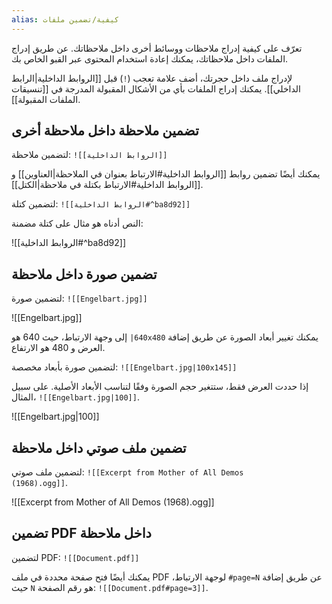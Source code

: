 ```yaml
---
alias: كيفية/تضمين ملفات
---
```


تعرّف على كيفية إدراج ملاحظات ووسائط أخرى داخل ملاحظاتك. عن طريق إدراج الملفات داخل ملاحظاتك، يمكنك إعادة استخدام المحتوى عبر القبو الخاص بك.

لإدراج ملف داخل حجرتك، أضف علامة تعجب (`!`) قبل [[الروابط الداخلية|الرابط الداخلي]]. يمكنك إدراج الملفات بأي من الأشكال المقبولة المدرجة في [[تنسيقات الملفات المقبولة]].

## تضمين ملاحظة داخل ملاحظة أخرى

لتضمين ملاحظة: <code dir="ltr">!\[[الروابط الداخلية]]</code>

يمكنك أيضًا تضمين روابط [[الروابط الداخلية#الارتباط بعنوان في الملاحظة|العناوين]] و [[الروابط الداخلية#الارتباط بكتلة في ملاحظة|الكتل]].

لتضمين كتلة: <code dir="ltr">!\[[الروابط الداخلية#^ba8d92]]</code>

النص أدناه هو مثال على كتلة مضمنة:

![[الروابط الداخلية#^ba8d92]]

## تضمين صورة داخل ملاحظة

لتضمين صورة: <code dir="ltr">!\[[Engelbart.jpg]]</code>

![[Engelbart.jpg]]

يمكنك تغيير أبعاد الصورة عن طريق إضافة <code dir="ltr">|640x480</code> إلى وجهة الارتباط، حيث 640 هو العرض و 480 هو الارتفاع.

لتضمين صورة بأبعاد مخصصة: <code dir="ltr">!\[[Engelbart.jpg|100x145]]</code>

إذا حددت العرض فقط، ستتغير حجم الصورة وفقًا لتناسب الأبعاد الأصلية. على سبيل المثال، <code dir="ltr">!\[[Engelbart.jpg|100]]</code>.

![[Engelbart.jpg|100]]

## تضمين ملف صوتي داخل ملاحظة

لتضمين ملف صوتي: <code dir="ltr">!\[[Excerpt from Mother of All Demos (1968).ogg]]</code>.

![[Excerpt from Mother of All Demos (1968).ogg]]

## تضمين PDF داخل ملاحظة

لتضمين PDF: <code dir="ltr">!\[[Document.pdf]]</code>

يمكنك أيضًا فتح صفحة محددة في ملف PDF عن طريق إضافة <code dir="ltr">\#page=N</code> لوجهة الارتباط، حيث `N` هو رقم الصفحة: <code dir="ltr">!\[[Document.pdf#page=3]]</code>.
